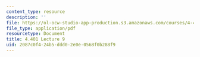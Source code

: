 ```yaml
---
content_type: resource
description: ''
file: https://ol-ocw-studio-app-production.s3.amazonaws.com/courses/4-401-environmental-technologies-in-buildings-fall-2018/2087c0f424b5ddd02e0e0568f0b288f9_MIT4_401F18_lec9.pdf
file_type: application/pdf
resourcetype: Document
title: 4.401 Lecture 9
uid: 2087c0f4-24b5-ddd0-2e0e-0568f0b288f9
---
```

